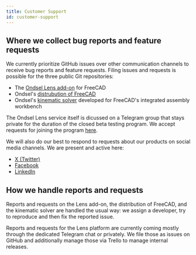 ```yaml
---
title: Customer Support
id: customer-support
---
```


## Where we collect bug reports and feature requests

We currently prioritize GitHub issues over other communication channels to
receive bug reports and feature requests. Filing issues and requests is
possible for the three public Git repositories:

- The [Ondsel Lens add-on](https://github.com/Ondsel-Development/Ondsel-Lens)
for FreeCAD
- Ondsel's [distrubution of FreeCAD](https://github.com/Ondsel-Development/FreeCAD)
- Ondsel's [kinematic solver](https://github.com/Ondsel-Development/OndselSolver)
developed for FreeCAD's integrated assembly workbench

The Ondsel Lens service itself is dicussed on a Telegram group that stays
private for the duration of the closed beta testing program. We accept
requests for joining the program [here](https://ondsel.com/contact/).

We will also do our best to respond to requests about our products on social
media channels. We are present and active here:

- [X (Twitter)](https://twitter.com/ondsel)
- [Facebook](https://www.facebook.com/ondsel)
- [LinkedIn](https://www.linkedin.com/company/ondsel/)

## How we handle reports and requests

Reports and requests on the Lens add-on, the distribution of FreeCAD, and the
kinematic solver are handled the usual way: we assign a developer, try to reproduce
and then fix the reported issue.

Reports and requests for the Lens platform are currently coming mostly through
the dedicated Telegram chat or privately. We file those as issues on GitHub and
additionally manage those via Trello to manage internal releases.
